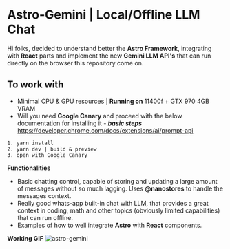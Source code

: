 # Astro-Gemini | Local/Offline LLM Chat 

Hi folks, decided to understand better the **Astro Framework**, integrating with **React** parts and implement the new **Gemini LLM API's** that can run directly on the browser this repository come on. 

## To work with 
-  Minimal CPU & GPU resources | **Running on** 11400f + GTX 970 4GB VRAM
-  Will you need **Google Canary** and proceed with the below documentation for installing it - ***basic steps***
https://developer.chrome.com/docs/extensions/ai/prompt-api

```
1. yarn install 
2. yarn dev | build & preview 
3. open with Google Canary
```

**Functionalities**
- Basic chatting control, capable of storing and updating a large amount of messages without so much lagging. Uses **@nanostores** to handle the messages context. 
- Really good whats-app built-in chat with LLM, that provides a great context in coding, math and other topics (obviously limited capabilities) that can run offline. 
- Examples of how to well integrate **Astro** with **React** components. 

**Working GIF**
![astro-gemini](https://github.com/user-attachments/assets/c2635f6d-7b38-4d56-b922-dc1740675f2c)
